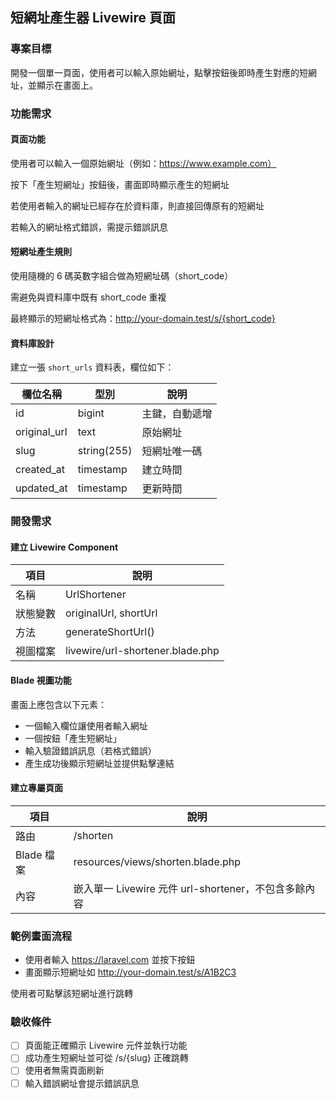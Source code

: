 ## 短網址產生器 Livewire 頁面

### 專案目標

開發一個單一頁面，使用者可以輸入原始網址，點擊按鈕後即時產生對應的短網址，並顯示在畫面上。

### 功能需求

#### 頁面功能

使用者可以輸入一個原始網址（例如：https://www.example.com）

按下「產生短網址」按鈕後，畫面即時顯示產生的短網址

若使用者輸入的網址已經存在於資料庫，則直接回傳原有的短網址

若輸入的網址格式錯誤，需提示錯誤訊息

#### 短網址產生規則

使用隨機的 6 碼英數字組合做為短網址碼（short_code）

需避免與資料庫中既有 short_code 重複

最終顯示的短網址格式為：http://your-domain.test/s/{short_code}

#### 資料庫設計

建立一張 `short_urls` 資料表，欄位如下：

| 欄位名稱         | 型別          | 說明      |
|--------------|-------------|---------|
| id           | bigint      | 主鍵，自動遞增 |
| original_url | text        | 原始網址    |
| slug         | string(255) | 短網址唯一碼  |
| created_at   | timestamp   | 建立時間    |
| updated_at   | timestamp   | 更新時間    |

### 開發需求

#### 建立 Livewire Component

| 項目   | 說明                               |
|------|----------------------------------|
| 名稱   | UrlShortener                     |
| 狀態變數 | originalUrl, shortUrl            |
| 方法   | generateShortUrl()               |
| 視圖檔案 | livewire/url-shortener.blade.php |

#### Blade 視圖功能

畫面上應包含以下元素：

- 一個輸入欄位讓使用者輸入網址
- 一個按鈕「產生短網址」
- 輸入驗證錯誤訊息（若格式錯誤）
- 產生成功後顯示短網址並提供點擊連結

#### 建立專屬頁面

| 項目       | 說明                                     |
|----------|----------------------------------------|
| 路由       | /shorten                               |
| Blade 檔案 | resources/views/shorten.blade.php      |
| 內容       | 嵌入單一 Livewire 元件 url-shortener，不包含多餘內容 |

### 範例畫面流程

- 使用者輸入 https://laravel.com 並按下按鈕
- 畫面顯示短網址如 http://your-domain.test/s/A1B2C3

使用者可點擊該短網址進行跳轉

### 驗收條件

- [ ] 頁面能正確顯示 Livewire 元件並執行功能
- [ ] 成功產生短網址並可從 /s/{slug} 正確跳轉
- [ ] 使用者無需頁面刷新
- [ ] 輸入錯誤網址會提示錯誤訊息
